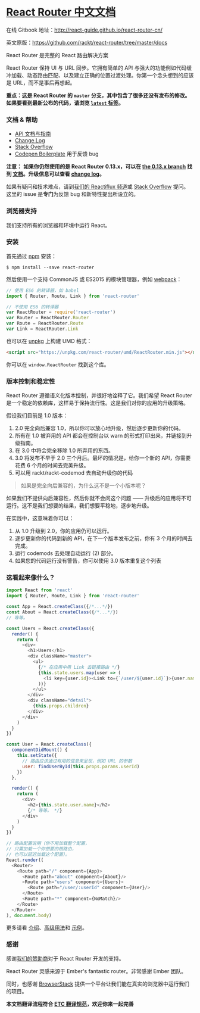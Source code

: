 # [React Router 中文文档](https://github.com/react-guide/react-router-cn)

在线 Gitbook 地址：http://react-guide.github.io/react-router-cn/

英文原版：https://github.com/rackt/react-router/tree/master/docs

React Router 是完整的 React 路由解决方案

React Router 保持 UI 与 URL 同步。它拥有简单的 API 与强大的功能例如代码缓冲加载、动态路由匹配、以及建立正确的位置过渡处理。你第一个念头想到的应该是 URL，而不是事后再想起。

**重点：这是 React Router 的 `master` 分支，其中包含了很多还没有发布的修改。如果要看到最新公布的代码，请浏览 [`latest` 标签](https://github.com/rackt/react-router/tree/latest)。**

### 文档 & 帮助

- [API 文档与指南](/docs)
- [Change Log](https://github.com/rackt/react-router/blob/master/CHANGELOG.md)
- [Stack Overflow](http://stackoverflow.com/questions/tagged/react-router)
- [Codepen Boilerplate](http://codepen.io/anon/pen/xwQZdy?editors=001) 用于反馈 bug

**注意：** **如果你仍然使用的是 React Router 0.13.x，可以在 [the 0.13.x branch](https://github.com/rackt/react-router/tree/0.13.x) 找到 [文档](https://github.com/rackt/react-router/tree/0.13.x/docs/guides)。升级信息可以查看 [change log](https://github.com/rackt/react-router/blob/master/CHANGELOG.md)。**

如果有疑问和技术难点，请到[我们的 Reactiflux 频道](https://discord.gg/0ZcbPKXt5bYaNQ46)或 [Stack Overflow](http://stackoverflow.com/questions/tagged/react-router) 提问。这里的 issue 是**专门**为反馈 bug 和新特性提出所设立的。

### 浏览器支持

我们支持所有的浏览器和环境中运行 React。

### 安装

首先通过 [npm](https://www.npmjs.com/) 安装：

    $ npm install --save react-router

然后使用一个支持 CommonJS 或 ES2015 的模块管理器，例如 [webpack](https://webpack.github.io/)：

```js
// 使用 ES6 的转译器，如 babel
import { Router, Route, Link } from 'react-router'

// 不使用 ES6 的转译器
var ReactRouter = require('react-router')
var Router = ReactRouter.Router
var Route = ReactRouter.Route
var Link = ReactRouter.Link
```

也可以在 [unpkg](https://unpkg.com) 上构建 UMD 格式：

```html
<script src="https://unpkg.com/react-router/umd/ReactRouter.min.js"></script>
```

你可以在 `window.ReactRouter` 找到这个库。

### 版本控制和稳定性

React Router 遵循语义化版本控制，并很好地诠释了它。我们希望 React Router 是一个稳定的依赖库，这样易于保持流行性。这是我们对你的应用的升级策略。

假设我们目前是 1.0 版本：

1. 2.0 完全向后兼容 1.0，所以你可以放心地升级，然后逐步更新你的代码。
2. 所有在 1.0 被弃用的 API 都会在控制台以 warn 的形式打印出来，并链接到升级指南。
3. 在 3.0 中将会完全移除 1.0 所弃用的东西。
4. 3.0 将发布不早于 2.0 三个月后。最坏的情况是，给你一个新的 API，你需要花费 6 个月的时间去完美升级。
5. 可以用 rackt/rackt-codemod 去自动升级你的代码

> 如果是完全向后兼容的，为什么这不是一个小版本呢？

如果我们不提供向后兼容性，然后你就不会问这个问题 —— 升级后的应用将不可运行。这不是我们想要的结果，我们想要平稳地，逐步地升级。

在实践中，这意味着你可以：

1. 从 1.0 升级到 2.0，你的应用仍可以运行。
2. 逐步更新你的代码到新的 API，在下一个版本发布之前，你有 3 个月的时间去完成。
3. 运行 codemods 去处理自动运行 (2) 部分。
4. 如果您的代码运行没有警告，你可以使用 3.0 版本重复这个列表

### 这看起来像什么？

```js
import React from 'react'
import { Router, Route, Link } from 'react-router'

const App = React.createClass({/*...*/})
const About = React.createClass({/*...*/})
// 等等。

const Users = React.createClass({
  render() {
    return (
      <div>
        <h1>Users</h1>
        <div className="master">
          <ul>
            {/* 在应用中用 Link 去链接路由 */}
            {this.state.users.map(user => (
              <li key={user.id}><Link to={`/user/${user.id}`}>{user.name}</Link></li>
            ))}
          </ul>
        </div>
        <div className="detail">
          {this.props.children}
        </div>
      </div>
    )
  }
})

const User = React.createClass({
  componentDidMount() {
    this.setState({
      // 路由应该通过有用的信息来呈现，例如 URL 的参数
      user: findUserById(this.props.params.userId)
    })
  },

  render() {
    return (
      <div>
        <h2>{this.state.user.name}</h2>
        {/* 等等。 */}
      </div>
    )
  }
})

// 路由配置说明（你不用加载整个配置，
// 只需加载一个你想要的根路由，
// 也可以延迟加载这个配置）。
React.render((
  <Router>
    <Route path="/" component={App}>
      <Route path="about" component={About}/>
      <Route path="users" component={Users}>
        <Route path="/user/:userId" component={User}/>
      </Route>
      <Route path="*" component={NoMatch}/>
    </Route>
  </Router>
), document.body)
```

更多请看 [介绍](/docs/Introduction.md)、[高级用法](/docs/guides/advanced/README.md)和 [示例](https://github.com/rackt/react-router/tree/master/examples)。

### 感谢

感谢[我们的赞助商](https://github.com/rackt/react-router/blob/master/SPONSORS.md)对于 React Router 开发的支持。

React Router 灵感来源于 Ember's fantastic router。非常感谢 Ember 团队。

同时，也感谢 [BrowserStack](https://www.browserstack.com/) 提供一个平台让我们能在真实的浏览器中运行我们的项目。


**本文档翻译流程符合 [ETC 翻译规范](https://github.com/react-guide/ETC)，欢迎你来一起完善**
